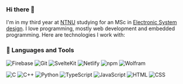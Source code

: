 ### Hi there 👋
I'm in my third year at [NTNU](https://www.ntnu.no/) studying for an MSc in [Electronic System design](https://www.ntnu.no/studier/mtelsys). I love programming, mostly web development and embedded programming. Here are technologies I work with:

### 🧰 Languages and Tools
![Firebase](https://img.shields.io/badge/Firebase-gray?logo=firebase)
![Git](https://img.shields.io/badge/Git-gray?logo=git)
![SvelteKit](https://img.shields.io/badge/SvelteKit-gray?logo=svelte)
![Netlify](https://img.shields.io/badge/Netlify-gray?logo=netlify)
![npm](https://img.shields.io/badge/npm-gray?logo=npm)
![Wolfram](https://img.shields.io/badge/Wolfram-gray?logo=wolfram)


![C](https://img.shields.io/badge/C-gray?logo=c)
![C++](https://img.shields.io/badge/C%2B%2B-gray?logo=cplusplus)
![Python](https://img.shields.io/badge/Python-gray?logo=python)
![TypeScript](https://img.shields.io/badge/TypeScript-gray?logo=typescript)
![JavaScript](https://img.shields.io/badge/JavaScript-gray?logo=javascript)
![HTML](https://img.shields.io/badge/HTML-gray?logo=html5)
![CSS](https://img.shields.io/badge/CSS-gray?logo=css3)




















<!--
**NamePending99/NamePending99** is a ✨ _special_ ✨ repository because its `README.md` (this file) appears on your GitHub profile.

Here are some ideas to get you started:

- 🔭 I’m currently working on ...
- 🌱 I’m currently learning ...
- 👯 I’m looking to collaborate on ...
- 🤔 I’m looking for help with ...
- 💬 Ask me about ...
- 📫 How to reach me: ...
- 😄 Pronouns: ...
- ⚡ Fun fact: ...
-->
